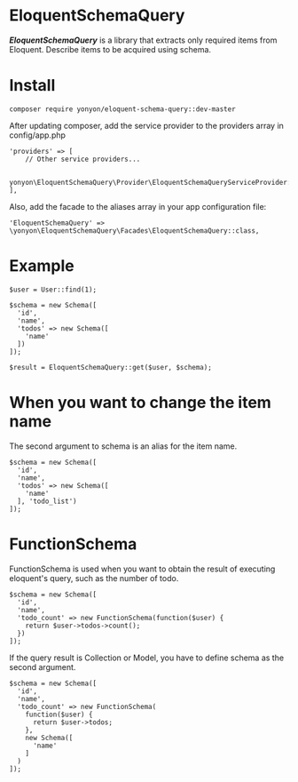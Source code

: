 # EloquentSchemaQuery
***EloquentSchemaQuery*** is a library that extracts only required items from Eloquent.
Describe items to be acquired using schema.

# Install
```
composer require yonyon/eloquent-schema-query::dev-master
```

After updating composer, add the service provider to the providers array in config/app.php
```
'providers' => [
    // Other service providers...

    yonyon\EloquentSchemaQuery\Provider\EloquentSchemaQueryServiceProvider::class,
],

```
Also, add the facade to the aliases array in your app configuration file:

```
'EloquentSchemaQuery' => \yonyon\EloquentSchemaQuery\Facades\EloquentSchemaQuery::class,
```


# Example
```.php
$user = User::find(1);

$schema = new Schema([
  'id',
  'name',
  'todos' => new Schema([
    'name'
  ])
]);

$result = EloquentSchemaQuery::get($user, $schema);
```

# When you want to change the item name
The second argument to schema is an alias for the item name.
```.php
$schema = new Schema([
  'id',
  'name',
  'todos' => new Schema([
    'name'
  ], 'todo_list') 
]);
```

# FunctionSchema
FunctionSchema is used when you want to obtain the result of executing eloquent's query, such as the number of todo.
```.php
$schema = new Schema([
  'id',
  'name',
  'todo_count' => new FunctionSchema(function($user) {
    return $user->todos->count();
  })
]);
```
If the query result is Collection or Model, you have to define schema as the second argument.
```.php
$schema = new Schema([
  'id',
  'name',
  'todo_count' => new FunctionSchema(
    function($user) {
      return $user->todos;
    },
    new Schema([
      'name'
    ]
  )
]);
```
